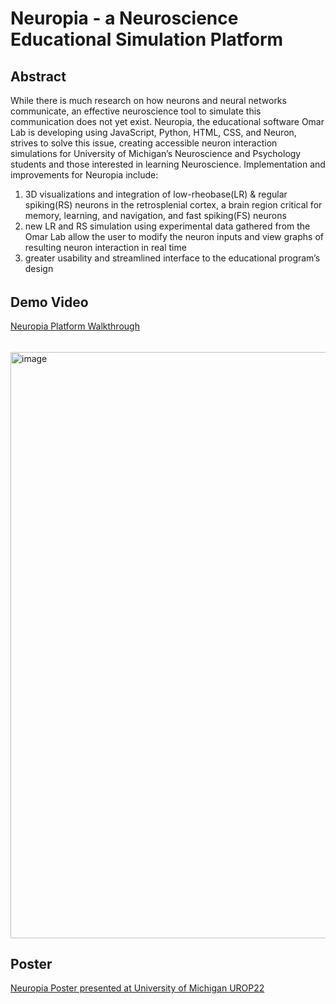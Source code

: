 # Neuropia - a Neuroscience Educational Simulation Platform

## Abstract
While there is much research on how neurons and neural networks communicate, an effective neuroscience tool to simulate this communication does not yet exist. Neuropia, the educational software Omar Lab is developing using JavaScript, Python, HTML, CSS, and Neuron, strives to solve this issue, creating accessible neuron interaction simulations for University of Michigan’s Neuroscience and Psychology students and those interested in learning Neuroscience. Implementation and improvements for Neuropia include:
1. 3D visualizations and integration of low-rheobase(LR) & regular spiking(RS) neurons in the retrosplenial cortex, a brain region critical for memory, learning, and navigation, and fast spiking(FS) neurons
2. new LR and RS simulation using experimental data gathered from the Omar Lab allow the user to modify the neuron inputs and view graphs of resulting neuron interaction in real time
3. greater usability and streamlined interface to the educational program’s design


######
## Demo Video
[Neuropia Platform Walkthrough](https://drive.google.com/file/d/13TwtLjkUIssmTkqfOLp4MuH7HRs0y9n6/view?usp=sharing)
######
<img width="938" alt="image" src="https://user-images.githubusercontent.com/91641695/222042481-3d3bc3f8-29b6-4a62-8e8a-d9945971b1c3.png">


## Poster
[Neuropia Poster presented at University of Michigan UROP22](https://github.com/christinezeng/Neuropia-Poster/blob/bf88773dcc68835a819b0fe19768e49a04d417f0/Neuropia%20UROP%20poster%20FINAL.pdf)

